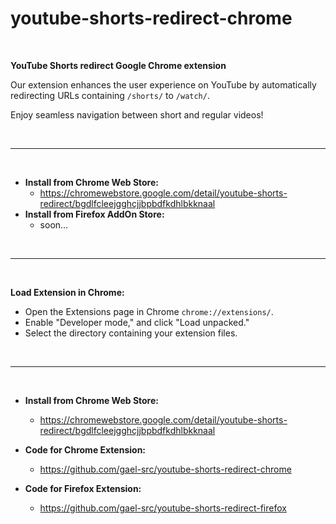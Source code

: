 # youtube-shorts-redirect-chrome

</br>

**YouTube Shorts redirect Google Chrome extension**

Our extension enhances the user experience on YouTube by automatically redirecting URLs containing `/shorts/` to `/watch/`.

Enjoy seamless navigation between short and regular videos!

</br>

---

</br>

- **Install from Chrome Web Store:**
  - https://chromewebstore.google.com/detail/youtube-shorts-redirect/bgdlfcleejgghcjjbpbdfkdhlbkknaal
- **Install from Firefox AddOn Store:**
  - soon...

</br>

---

</br>

**Load Extension in Chrome:**

- Open the Extensions page in Chrome `chrome://extensions/`.
- Enable "Developer mode," and click "Load unpacked."
- Select the directory containing your extension files.

</br>

---

</br>

- **Install from Chrome Web Store:**

  - https://chromewebstore.google.com/detail/youtube-shorts-redirect/bgdlfcleejgghcjjbpbdfkdhlbkknaal

- **Code for Chrome Extension:**
  - https://github.com/gael-src/youtube-shorts-redirect-chrome
- **Code for Firefox Extension:**
  - https://github.com/gael-src/youtube-shorts-redirect-firefox
